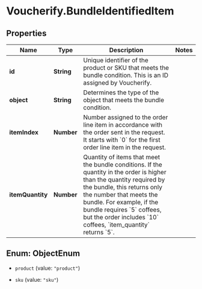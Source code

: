 # Voucherify.BundleIdentifiedItem

## Properties

Name | Type | Description | Notes
------------ | ------------- | ------------- | -------------
**id** | **String** | Unique identifier of the product or SKU that meets the bundle condition. This is an ID assigned by Voucherify. | 
**object** | **String** | Determines the type of the object that meets the bundle condition. | 
**itemIndex** | **Number** | Number assigned to the order line item in accordance with the order sent in the request. It starts with &#x60;0&#x60; for the first order line item in the request. | 
**itemQuantity** | **Number** | Quantity of items that meet the bundle conditions. If the quantity in the order is higher than the quantity required by the bundle, this returns only the number that meets the bundle. For example, if the bundle requires &#x60;5&#x60; coffees, but the order includes &#x60;10&#x60; coffees, &#x60;item_quantity&#x60; returns &#x60;5&#x60;. | 



## Enum: ObjectEnum


* `product` (value: `"product"`)

* `sku` (value: `"sku"`)




